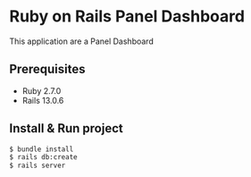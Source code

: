 # Ruby on Rails Panel Dashboard

This application are a Panel Dashboard

## Prerequisites

* Ruby		2.7.0
* Rails 	13.0.6

## Install & Run project

```bash
$ bundle install
$ rails db:create
$ rails server
```